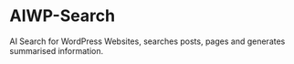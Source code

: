 # AIWP-Search
AI Search for WordPress Websites, searches posts, pages and generates summarised information.
